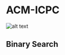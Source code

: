 # ACM-ICPC
![alt text](https://cdn-images-1.medium.com/max/1313/1*w_-9_SBx5-p2tXHYp0zMuw.png)
## Binary Search
